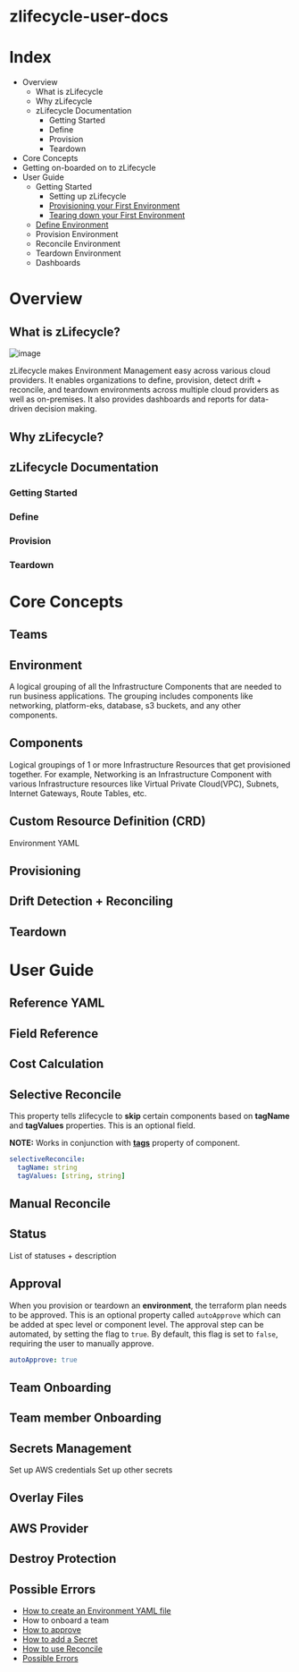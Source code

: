# zlifecycle-user-docs

# Index

* Overview
    * What is zLifecycle
    * Why zLifecycle
    * zLifecycle Documentation
        * Getting Started
        * Define
        * Provision
        * Teardown
* Core Concepts
* Getting on-boarded on to zLifecycle
* User Guide
    * Getting Started
        * Setting up zLifecycle
        * [Provisioning your First Environment](provision/first-environment.md)
        * [Tearing down your First Environment](teardown/first-environment.md)
    * [Define Environment](define/define-environment.md)
    * Provision Environment
    * Reconcile Environment
    * Teardown Environment
    * Dashboards

# Overview

## What is zLifecycle?

![image](https://user-images.githubusercontent.com/47644789/147984939-738f7535-be82-41ab-8f35-e684f8cdb3c7.png)

zLifecycle makes Environment Management easy across various cloud providers. It enables organizations to define, provision, detect drift + reconcile, and teardown environments across multiple cloud providers as well as on-premises. It also provides dashboards and reports for data-driven decision making.


## Why zLifecycle?

## zLifecycle Documentation

### Getting Started

### Define

### Provision

### Teardown

# Core Concepts

## Teams

## Environment 

A logical grouping of all the Infrastructure Components that are needed to run business applications. The grouping includes components like networking, platform-eks, database, s3 buckets, and any other components.

## Components 

Logical groupings of 1 or more Infrastructure Resources that get provisioned together. For example, Networking is an Infrastructure Component with various Infrastructure resources like Virtual Private Cloud(VPC), Subnets, Internet Gateways, Route Tables, etc.



## Custom Resource Definition (CRD)
Environment YAML 

## Provisioning 

## Drift Detection + Reconciling

## Teardown

## 

# User Guide

## Reference YAML

## Field Reference

## Cost Calculation

## Selective Reconcile

This property tells zlifecycle to **skip** certain components based on **tagName** and **tagValues** properties. This is an optional field.

**NOTE:** Works in conjunction with [**tags**](#component-tags) property of component.

```yaml
selectiveReconcile:
  tagName: string
  tagValues: [string, string]
```

## Manual Reconcile

## Status
List of statuses + description

## Approval

When you provision or teardown an **environment**, the terraform plan needs to be approved. This is an optional property called `autoApprove` which can be added at spec level or component level.
The approval step can be automated, by setting the flag to `true`. By default, this flag is set to `false`, requiring the user to manually approve.

```yaml
autoApprove: true
```

## Team Onboarding

## Team member Onboarding

## Secrets Management
Set up AWS credentials
Set up other secrets

## Overlay Files

## AWS Provider

## Destroy Protection

## Possible Errors



* [How to create an Environment YAML file](all-about-environment-yaml.md)
* How to onboard a team
* [How to approve](approval.md)
* [How to add a Secret](secrets.md)
* [How to use Reconcile](reconcile.md)
* [Possible Errors](errors.md)
